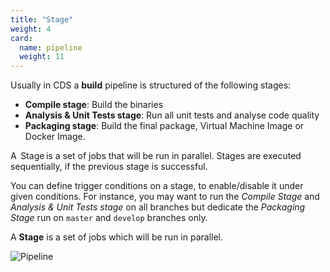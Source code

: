 ```yaml
---
title: "Stage"
weight: 4
card: 
  name: pipeline
  weight: 11
---
```



Usually in CDS a **build** pipeline is structured of the following stages:

- **Compile stage**: Build the binaries
- **Analysis & Unit Tests stage**: Run all unit tests and analyse code quality
- **Packaging stage**: Build the final package, Virtual Machine Image or Docker Image.

A  Stage is a set of jobs that will be run in parallel. Stages are executed sequentially, if the previous stage is successful. 

You can define trigger conditions on a stage, to enable/disable it under given conditions. For instance, you may want to run the *Compile Stage* and *Analysis & Unit Tests stage* on all branches but dedicate the *Packaging Stage* run on `master` and `develop` branches only.

A **Stage** is a set of jobs which will be run in parallel.

![Pipeline](/images/concepts_pipeline.png)
